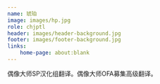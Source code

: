 ```yaml
---
name: 琥珀
image: images/hp.jpg
role: chjptl
header: images/header-background.jpg
footer: images/footer-background.jpg
links:
    home-page: about:blank
---
```


偶像大师SP汉化组翻译。偶像大师OFA募集高级翻译。
